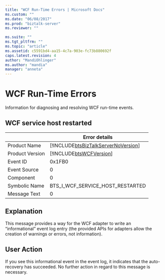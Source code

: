 ```yaml
---
title: "WCF Run-Time Errors | Microsoft Docs"
ms.custom: ""
ms.date: "06/08/2017"
ms.prod: "biztalk-server"
ms.reviewer: ""

ms.suite: ""
ms.tgt_pltfrm: ""
ms.topic: "article"
ms.assetid: c5591bd4-aa15-4c7a-903e-fc73b880692f
caps.latest.revision: 4
author: "MandiOhlinger"
ms.author: "mandia"
manager: "anneta"
---
```

# WCF Run-Time Errors
Information for diagnosing and resolving WCF run-time events.  
  
## WCF service host restarted
  
|                 |                                   Error details                                    |
|-----------------|------------------------------------------------------------------------------------|
|  Product Name   | [!INCLUDE[btsBizTalkServerNoVersion](../includes/btsbiztalkservernoversion-md.md)] |
| Product Version |             [!INCLUDE[btsWCFVersion](../includes/btswcfversion-md.md)]             |
|    Event ID     |                                       0x1FB0                                       |
|  Event Source   |                                         0                                          |
|    Component    |                                         0                                          |
|  Symbolic Name  |                          BTS_I_WCF_SERVICE_HOST_RESTARTED                          |
|  Message Text   |                                         0                                          |
  
## Explanation  
 This message provides a way for the WCF adapter to write an “informational” event log entry (the provided APIs for adapters allow the creation of warnings or errors, not information).  
  
## User Action  
 If you see this informational event in the event log, it indicates that the auto-recovery has succeeded. No further action in regard to this message is necessary.